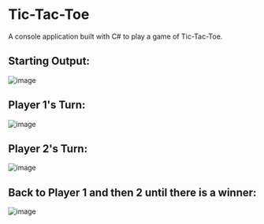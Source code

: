 # Tic-Tac-Toe
A console application built with C# to play a game of Tic-Tac-Toe.

## Starting Output:
![image](https://github.com/sidneyshafer/tic-tac-toe/assets/66838571/bf49ebe1-a516-4c59-8386-a22184e7e5bb)

## Player 1's Turn:
![image](https://github.com/sidneyshafer/tic-tac-toe/assets/66838571/6266b567-cabe-4e8c-a8c2-72a15fbefc0e)

## Player 2's Turn:
![image](https://github.com/sidneyshafer/tic-tac-toe/assets/66838571/e26095f7-039f-4ea2-adb7-dfe233e46df8)

## Back to Player 1 and then 2 until there is a winner:
![image](https://github.com/sidneyshafer/tic-tac-toe/assets/66838571/99220186-beca-4342-a16a-6ee10ed204ce)


